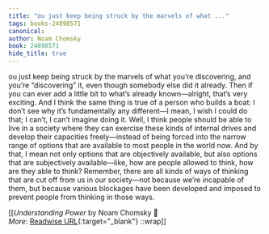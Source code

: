 ```yaml
---
title: "ou just keep being struck by the marvels of what ..."
tags: books-24898571
canonical: 
author: Noam Chomsky
book: 24898571
hide_title: true
---
```


ou just keep being struck by the marvels of what you’re discovering, and you’re “discovering” it, even though somebody else did it already. Then if you can ever add a little bit to what’s already known—alright, that’s very exciting. And I think the same thing is true of a person who builds a boat: I don’t see why it’s fundamentally any different—I mean, I wish I could do that; I can’t, I can’t imagine doing it.
Well, I think people should be able to live in a society where they can exercise these kinds of internal drives and develop their capacities freely—instead of being forced into the narrow range of options that are available to most people in the world now. And by that, I mean not only options that are objectively available, but also options that are subjectively available—like, how are people allowed to think, how are they able to think? Remember, there are all kinds of ways of thinking that are cut off from us in our society—not because we’re incapable of them, but because various blockages have been developed and imposed to prevent people from thinking in those ways.


[[<cite>_Understanding Power_</cite> by Noam Chomsky 📕<br>
_More_: [Readwise URL](https://readwise.io/open/484761521){:target="_blank"}
::wrap]]